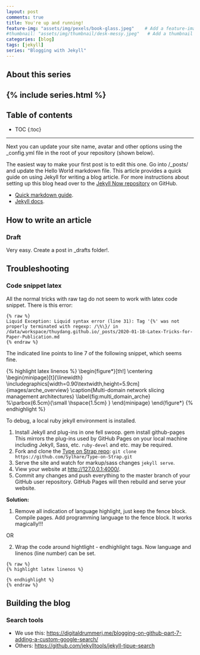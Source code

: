 ```yaml
---
layout: post
comments: true
title: You're up and running!
feature-img: "assets/img/pexels/book-glass.jpeg"    # Add a feature-image to the post
#thumbnail: "assets/img/thumbnail/desk-messy.jpeg"   # Add a thumbnail image on blog view
categories: [blog]
tags: [jekyll]
series: "Blogging with Jekyll"
---
```


## About this series 
{% include series.html %}
----
## Table of contents
* TOC
{:toc}
----

Next you can update your site name, avatar and other options using the _config.yml file in the root of your repository (shown below).

The easiest way to make your first post is to edit this one. Go into /_posts/ and update the Hello World markdown file. This article provides a quick guide on using Jekyll for writing a blog article. For more instructions about setting up this blog head over to the [Jekyll Now repository](https://github.com/barryclark/jekyll-now) on GitHub.

* [Quick markdown guide](https://raw.githubusercontent.com/barryclark/www.jekyllnow.com/gh-pages/_posts/2014-6-19-Markdown-Style-Guide.md).
* [Jekyll docs](https://jekyllrb.com/docs/posts/).

## How to write an article

### Draft
Very easy. Create a post in _drafts folder!.

## Troubleshooting

### Code snippet latex

All the normal tricks with raw tag do not seem to work with latex code snippet. There is this error:

```
{% raw %}
Liquid Exception: Liquid syntax error (line 31): Tag '{%' was not properly terminated with regexp: /\%\}/ in /data/workspace/thuydang.github.io/_posts/2020-01-18-Latex-Tricks-for-Paper-Publication.md
{% endraw %}
```
The indicated line points to line 7 of the following snippet, which seems fine.

{% highlight latex linenos %}
\begin{figure*}[th!]
  \centering
  \begin{minipage}[t]{\linewidth}
    \includegraphics[width=0.90\textwidth,height=5.9cm]{images/arche_overview}
  \caption{Multi-domain network slicing management architectures}
\label{fig:multi_domain_arche}
%\parbox{6.5cm}{\small \hspace{1.5cm} }
\end{minipage}
\end{figure*}
{% endhighlight %}

To debug, a local ruby jekyll environment is installed. 

1. Install Jekyll and plug-ins in one fell swoop. gem install github-pages This mirrors the plug-ins used by GitHub Pages on your local machine including Jekyll, Sass, etc. `ruby-devel` and etc. may be required.
2. Fork and clone the [Type on Strap repo](https://github.com/sylhare/Type-On-Strap): `git clone https://github.com/Sylhare/Type-on-Strap.git`
3. Serve the site and watch for markup/sass changes `jekyll serve`.
4. View your website at <http://127.0.0.1:4000/>.
5. Commit any changes and push everything to the master branch of your GitHub user repository. GitHub Pages will then rebuild and serve your website.


**Solution:**

1. Remove all indication of language highlight, just keep the fence block. Compile pages. Add programming language to the fence block. It works magically!!!

OR 

2. Wrap the code around hightlight - endhighlight tags. Now language and linenos (line number) can be set.

~~~
{% raw %}
{% highlight latex linenos %}

{% endhighlight %}
{% endraw %}
~~~

## Building the blog

### Search tools

* We use this: <https://digitaldrummerj.me/blogging-on-github-part-7-adding-a-custom-google-search/>
* Others: <https://github.com/jekylltools/jekyll-tipue-search>
